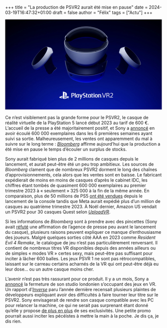 +++
title = "La production de PSVR2 aurait été mise en pause"
date = 2024-03-19T16:47:32+01:00
draft = false
author = "Félix"
tags = ["Actu"]
+++

![Le casque PSVR2 de Sony](psvr2.jpeg)

Ce n’est visiblement pas la grande forme pour le PSVR2, le casque de réalité virtuelle de la PlayStation 5 lancé début 2023 au tarif de 600 €. L’accueil de la presse a été majoritairement positif, et Sony a [annoncé](https://www.sony.com/en/SonyInfo/IR/library/presen/business_segment_meeting/pdf/2023/GNS.pdf) en avoir écoulé 600 000 exemplaires dans les 6 premières semaines ayant suivi sa sortie. Malheureusement, les ventes ont apparemment du mal à suivre sur le long terme : *[Bloomberg](https://www.bloomberg.com/news/articles/2024-03-18/sony-hits-pause-on-psvr2-production-as-unsold-inventory-piles-up)* affirme aujourd’hui que la production a été mise en pause le temps d’écouler un surplus de stocks.

Sony aurait fabriqué bien plus de 2 millions de casques depuis le lancement, et aurait peut-être été un peu trop ambitieux. Les sources de *Bloomberg* clament que de nombreux PSVR2 dorment le long des chaînes d’approvisionnements, cela alors que les ventes sont en baisse. Le fabricant expédierait de moins en moins de casques d’après le cabinet IDC, les chiffres étant tombés de quasiment 600 000 exemplaires au premier trimestre 2023 à « seulement » 325 000 à la fin de la même année. En comparaison, plus de 50 millions de PS5 [ont été vendues](https://sonyinteractive.com/en/press-releases/2023/playstation-5-50-million-sold/) depuis le lancement de la console tandis que Meta aurait expédié plus d’un million de casques au quatrième trimestre 2023. À Noël dernier, Amazon US vendait un PSVR2 pour 30 casques Quest selon *[UploadVR](https://www.roadtovr.com/quest-psvr-2-unit-sales-holiday-2023/)*.

Si les informations de *Bloomberg* sont à prendre avec des pincettes (Sony avait [réfuté](https://www.gamesindustry.biz/sony-we-have-not-cut-ps-vr-2-production-numbers) une affirmation de l’agence de presse peu avant le lancement du casque), plusieurs raisons peuvent expliquer ce manque d’enthousiasme des joueurs. Malgré quelques sorties côté AAA en 2023 comme *Resident Evil 4 Remake*, le catalogue de jeu n’est pas particulièrement renversant. Il contient de nombreux titres VR disponibles depuis des années ailleurs ou de simples « modes VR » certes sexy, mais peut-être pas suffisant pour inciter à lâcher 600 balles. Les jeux PSVR 1 ne sont pas rétrocompatibles, laissant sur le carreau certains acharnés de la VR qui ont peut-être déjà eu leur dose… ou un autre casque moins cher.

L’avenir n’est pas très rassurant pour ce produit. Il y a un mois, Sony a [annoncé](https://sonyinteractive.com/en/news/blog/difficult-news-about-our-workforce/?sf271923331=1) la fermeture de son studio londonien s’occupant des jeux en VR. Un rapport d’*[Inverse](https://www.inverse.com/gaming/ps-vr-2-developers-issues-unity-resolution)* paru l’année dernière recensait plusieurs plaintes de développeurs expliquant avoir des difficultés à faire tourner leur titre sur le PSVR2. Sony envisagerait de rendre son casque compatible avec les PC pour relancer la machine, ce qui ne serait pas surprenant étant donné qu’elle y propose [de plus en plus](https://nostick.fr/articles/2024/mars/ghost/) de ses exclusivités. Une petite promo pourrait aussi inciter les pécéistes à mettre la main à la poche. Je dis ça, je dis rien.